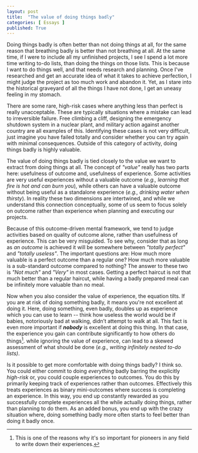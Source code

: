 ```yaml
---
layout: post
title:  "The value of doing things badly"
categories: [ Essays ]
published: True
---
```

Doing things badly is often better than not doing things at all, for the same reason that breathing badly is better than not breathing at all. At the same time, if I were to include all my unfinished projects, I see I spend a lot more time writing to-do lists, than doing the things on those lists. This is because I want to do things well, and that needs research and planning. Once I've researched and get an accurate idea of what it takes to achieve perfection, I might judge the project as too much work and abandon it. Yet, as I stare into the historical graveyard of all the things I have not done, I get an uneasy feeling in my stomach.

There are some rare, high-risk cases where anything less than perfect is really unacceptable. These are typically situations where a mistake can lead to irreversible failure. Free climbing a cliff, designing the emergency shutdown system in a nuclear plant, and military action against another country are all examples of this. Identifying these cases is not very difficult, just imagine you have failed totally and consider whether you can try again with minimal consequences. Outside of this category of activity, doing things badly is highly valuable.

The value of doing things badly is tied closely to the value we want to extract from doing things at all. The concept of _"value"_ really has two parts here: usefulness of outcome and, usefulness of experience. Some activities are very useful experiences without a valuable outcome (_e.g., learning that fire is hot and can burn you_), while others can have a valuable outcome without being useful as a standalone experience (_e.g., drinking water when thirsty_). In reality these two dimensions are intertwined, and while we understand this connection conceptually, some of us seem to focus solely on outcome rather than experience when planning and executing our projects.

<!-- Outcomes tend to be king. Many focus exclusively on the value they expect from achieving an outcome. Outcomes are easier to communicate, they are often more measurable, usually form more impressive soundbites, and so, tend to serve as better internal KPIs[^1] for the average person. A completed DIY shed, homegrown tomatoes, visible abs, a good P&L statement[^2], and a signed marriage certificate are all examples of outcomes. Unsurprisingly, most metrics of success are also outcomes.
 -->

Because of this outcome-driven mental framework, we tend to judge activities based on quality of outcome alone, rather than usefulness of experience. This can be very misguided. To see why, consider that as long as _an outcome_ is achieved it will be somewhere between _"totally perfect"_ and _"totally useless"_. The important questions are: How much more valuable is a perfect outcome than a regular one? How much more valuable is a sub-standard outcome compared to nothing? The answer to these two is _"Not much"_ and _"Very"_ in most cases. Getting a perfect haircut is not that much better than a regular haircut, while having a badly prepared meal can be infinitely more valuable than no meal.

Now when you also consider the value of experience, the equation tilts. If you are at risk of doing something badly, it means you're not excellent at doing it. Here, doing something, even badly, doubles up as experience which you can use to learn -- think how useless the world would be if babies, notoriously bad at walking, didn’t attempt to walk at all. This fact is even more important if **_nobody_** is excellent at doing this thing. In that case, the experience you gain can contribute significantly to how others do things[^1]. while ignoring the value of experience, can lead to a skewed assessment of what should be done (_e.g., writing infinitely nested to-do lists)_.

Is it possible to get more comfortable with doing things badly? I think so. You could either commit to doing _everything_ badly barring the explicitly _high-risk_ or, you could couple experiences to outcomes. You do this by primarily keeping track of experiences rather than outcomes. Effectively this treats experiences as binary mini-outcomes where success is completing an experience. In this way, you end up constantly rewarded as you successfully complete experiences all the while actually doing things, rather than planning to do them. As an added bonus, you end up with the crazy situation where, doing something badly more often starts to feel better than doing it badly once.

<!-- [^1]: Key performance indicator
[^2]: Profit and loss statement. A measure for the performance of a business. -->
[^1]: This is one of the reasons why it's so important for pioneers in any field to write down their experiences.